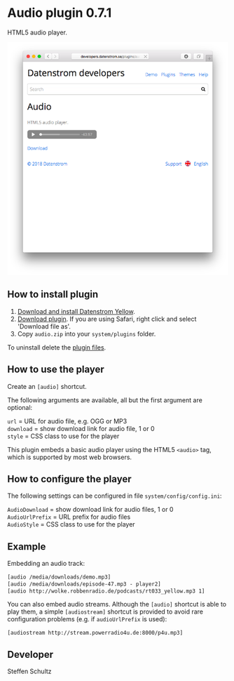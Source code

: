 Audio plugin 0.7.1
==================
HTML5 audio player.

<p align="center"><img src="audio-screenshot.png?raw=true" alt="Screenshot"></p>

## How to install plugin

1. [Download and install Datenstrom Yellow](https://github.com/datenstrom/yellow/).
2. [Download plugin](https://github.com/schulle4u/yellow-plugins-schulle4u/raw/master/zip/audio.zip). If you are using Safari, right click and select 'Download file as'.
3. Copy `audio.zip` into your `system/plugins` folder.

To uninstall delete the [plugin files](update.ini).

## How to use the player

Create an `[audio]` shortcut.
 
The following arguments are available, all but the first argument are optional:

`url` = URL for audio file, e.g. OGG or MP3  
`download` = show download link for audio file, 1 or 0  
`style` = CSS class to use for the player 

This plugin embeds a basic audio player using the HTML5 `<audio>` tag, which is supported by most web browsers. 

## How to configure the player

The following settings can be configured in file `system/config/config.ini`: 

`AudioDownload` = show download link for audio files, 1 or 0  
`AudioUrlPrefix` = URL prefix for audio files  
`AudioStyle` = CSS class to use for the player  

## Example

Embedding an audio track:

    [audio /media/downloads/demo.mp3]
    [audio /media/downloads/episode-47.mp3 - player2]
    [audio http://wolke.robbenradio.de/podcasts/rt033_yellow.mp3 1]

You can also embed audio streams. Although the `[audio]` shortcut is able to play them, a simple `[audiostream]` shortcut is provided to avoid rare configuration problems (e.g. if `audioUrlPrefix` is used): 

    [audiostream http://stream.powerradio4u.de:8000/p4u.mp3]

## Developer

Steffen Schultz
